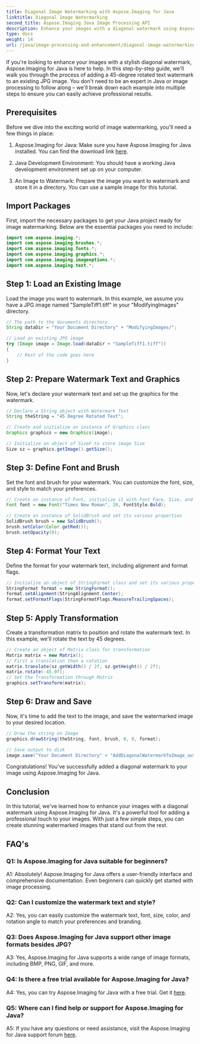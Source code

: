 ```yaml
---
title: Diagonal Image Watermarking with Aspose.Imaging for Java
linktitle: Diagonal Image Watermarking
second_title: Aspose.Imaging Java Image Processing API
description: Enhance your images with a diagonal watermark using Aspose.Imaging for Java. Follow this step-by-step guide and create stunning watermarked images effortlessly.
type: docs
weight: 14
url: /java/image-processing-and-enhancement/diagonal-image-watermarking/
---
```


If you're looking to enhance your images with a stylish diagonal watermark, Aspose.Imaging for Java is here to help. In this step-by-step guide, we'll walk you through the process of adding a 45-degree rotated text watermark to an existing JPG image. You don't need to be an expert in Java or image processing to follow along – we'll break down each example into multiple steps to ensure you can easily achieve professional results.

## Prerequisites

Before we dive into the exciting world of image watermarking, you'll need a few things in place:

1. Aspose.Imaging for Java: Make sure you have Aspose.Imaging for Java installed. You can find the download link [here](https://releases.aspose.com/imaging/java/).

2. Java Development Environment: You should have a working Java development environment set up on your computer.

3. An Image to Watermark: Prepare the image you want to watermark and store it in a directory. You can use a sample image for this tutorial.

## Import Packages

First, import the necessary packages to get your Java project ready for image watermarking. Below are the essential packages you need to include:

```java
import com.aspose.imaging.*;
import com.aspose.imaging.brushes.*;
import com.aspose.imaging.fonts.*;
import com.aspose.imaging.graphics.*;
import com.aspose.imaging.imageoptions.*;
import com.aspose.imaging.text.*;
```

## Step 1: Load an Existing Image

Load the image you want to watermark. In this example, we assume you have a JPG image named "SampleTiff1.tiff" in your "ModifyingImages" directory.

```java
// The path to the documents directory.
String dataDir = "Your Document Directory" + "ModifyingImages/";

// Load an existing JPG image
try (Image image = Image.load(dataDir + "SampleTiff1.tiff"))
{
    // Rest of the code goes here
}
```

## Step 2: Prepare Watermark Text and Graphics

Now, let's declare your watermark text and set up the graphics for the watermark.

```java
// Declare a String object with Watermark Text
String theString = "45 Degree Rotated Text";

// Create and initialize an instance of Graphics class
Graphics graphics = new Graphics(image);

// Initialize an object of SizeF to store image Size
Size sz = graphics.getImage().getSize();
```

## Step 3: Define Font and Brush

Set the font and brush for your watermark. You can customize the font, size, and style to match your preferences.

```java
// Create an instance of Font, initialize it with Font Face, Size, and Style
Font font = new Font("Times New Roman", 20, FontStyle.Bold);

// Create an instance of SolidBrush and set its various properties
SolidBrush brush = new SolidBrush();
brush.setColor(Color.getRed());
brush.setOpacity(0);
```

## Step 4: Format Your Text

Define the format for your watermark text, including alignment and format flags.

```java
// Initialize an object of StringFormat class and set its various properties
StringFormat format = new StringFormat();
format.setAlignment(StringAlignment.Center);
format.setFormatFlags(StringFormatFlags.MeasureTrailingSpaces);
```

## Step 5: Apply Transformation

Create a transformation matrix to position and rotate the watermark text. In this example, we'll rotate the text by 45 degrees.

```java
// Create an object of Matrix class for transformation
Matrix matrix = new Matrix();
// First a translation then a rotation
matrix.translate(sz.getWidth() / 2f, sz.getHeight() / 2f);
matrix.rotate(-45.0f);
// Set the Transformation through Matrix
graphics.setTransform(matrix);
```

## Step 6: Draw and Save

Now, it's time to add the text to the image, and save the watermarked image to your desired location.

```java
// Draw the string on Image
graphics.drawString(theString, font, brush, 0, 0, format);

// Save output to disk
image.save("Your Document Directory" + "AddDiagonalWatermarkToImage_out.jpg");
```

Congratulations! You've successfully added a diagonal watermark to your image using Aspose.Imaging for Java.

## Conclusion

In this tutorial, we've learned how to enhance your images with a diagonal watermark using Aspose.Imaging for Java. It's a powerful tool for adding a professional touch to your images. With just a few simple steps, you can create stunning watermarked images that stand out from the rest.

## FAQ's

### Q1: Is Aspose.Imaging for Java suitable for beginners?

A1: Absolutely! Aspose.Imaging for Java offers a user-friendly interface and comprehensive documentation. Even beginners can quickly get started with image processing.

### Q2: Can I customize the watermark text and style?

A2: Yes, you can easily customize the watermark text, font, size, color, and rotation angle to match your preferences and branding.

### Q3: Does Aspose.Imaging for Java support other image formats besides JPG?

A3: Yes, Aspose.Imaging for Java supports a wide range of image formats, including BMP, PNG, GIF, and more.

### Q4: Is there a free trial available for Aspose.Imaging for Java?

A4: Yes, you can try Aspose.Imaging for Java with a free trial. Get it [here](https://releases.aspose.com/).

### Q5: Where can I find help or support for Aspose.Imaging for Java?

A5: If you have any questions or need assistance, visit the Aspose.Imaging for Java support forum [here](https://forum.aspose.com/).
